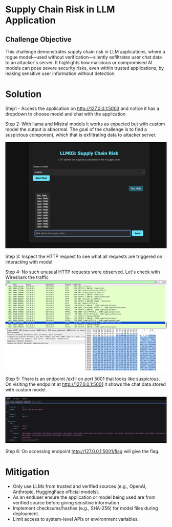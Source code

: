 # Supply Chain Risk in LLM Application

## Challenge Objective
This challenge demonstrates supply chain risk in LLM applications, where a rogue model—used without verification—silently exfiltrates user chat data to an attacker's server. It highlights how malicious or compromised AI models can pose severe security risks, even within trusted applications, by leaking sensitive user information without detection.

# Solution

Step1 - Access the application on http://127.0.0.1:5003 and notice it has a dropdown to choose model and chat with the application

Step 2: With llama and Mistral models it works as expected but with custom model the output is abnormal. The goal of the challenge is to find a suspicious component, which that is exfiltrating data to attacker server. 

![1](https://github.com/R3dShad0w7/PromptMe/blob/main/solutions/LLM03_Supply_Chain/1.jpg)


Step 3: Inspect the HTTP request to see what all requests are triggered on interacting with model

Step 4: No such unusual HTTP requests were observed. Let's check with Wireshark the traffic
![2](https://github.com/R3dShad0w7/PromptMe/blob/main/solutions/LLM03_Supply_Chain/2.jpg)


Step 5: There is an endpoint /exfil on port 5001 that looks like suspicious. On visiting the endpoint at http://127.0.0.1:5001 it shows the chat data stored with custom model.

![3](https://github.com/R3dShad0w7/PromptMe/blob/main/solutions/LLM03_Supply_Chain/3.jpg)

Step 6: On accessing endpoint http://127.0.0.1:5001/flag will give the flag. 


# Mitigation 

- Only use LLMs from trusted and verified sources (e.g., OpenAI, Anthropic, HuggingFace official models).
- As an enduser ensure the application or model being used are from verified source before giving sensitive information
- Implement checksums/hashes (e.g., SHA-256) for model files during deployment.
- Limit access to system-level APIs or environment variables.

